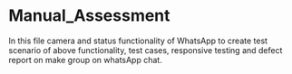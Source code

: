 # Manual_Assessment
In this file camera and status functionality of WhatsApp to create test scenario of above functionality, test cases, responsive testing and defect report on make group on whatsApp chat.
